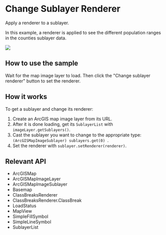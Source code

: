 # Change Sublayer Renderer

Apply a renderer to a sublayer.

In this example, a renderer is applied to see the different population ranges in the counties sublayer data.

![]("ChangeSublayerRenderer.png)

## How to use the sample

Wait for the map image layer to load. Then click the "Change sublayer renderer" button to set the renderer.

## How it works

To get a sublayer and change its renderer:


  1. Create an ArcGIS map image layer from its URL.
  2. After it is done loading, get its `SublayerList` with `imageLayer.getSublayers()`.
  3. Cast the sublayer you want to change to the appropriate type: `(ArcGISMapImageSublayer) sublayers.get(0)
  `.
  4. Set the renderer with `sublayer.setRenderer(renderer)`.


## Relevant API


  * ArcGISMap
  * ArcGISMapImageLayer
  * ArcGISMapImageSublayer
  * Basemap
  * ClassBreaksRenderer
  * ClassBreaksRenderer.ClassBreak
  * LoadStatus
  * MapView
  * SimpleFillSymbol
  * SimpleLineSymbol
  * SublayerList

